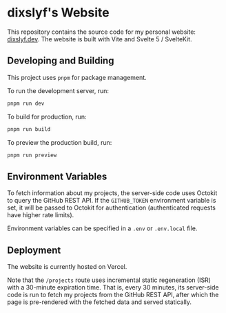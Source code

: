 # dixslyf's Website

This repository contains the source code for my personal website: [dixslyf.dev](https://dixslyf.dev).
The website is built with Vite and Svelte 5 / SvelteKit.

## Developing and Building

This project uses `pnpm` for package management.

To run the development server, run:

```bash
pnpm run dev
```

To build for production, run:

```bash
pnpm run build
```

To preview the production build, run:

```bash
pnpm run preview
```

## Environment Variables

To fetch information about my projects, the server-side code uses Octokit to query the GitHub REST API.
If the `GITHUB_TOKEN` environment variable is set, it will be passed to Octokit for authentication
(authenticated requests have higher rate limits).

Environment variables can be specified in a `.env` or `.env.local` file.

## Deployment

The website is currently hosted on Vercel.

Note that the `/projects` route uses incremental static regeneration (ISR) with a 30-minute expiration time.
That is, every 30 minutes, its server-side code is run to fetch my projects from the GitHub REST API,
after which the page is pre-rendered with the fetched data and served statically.
